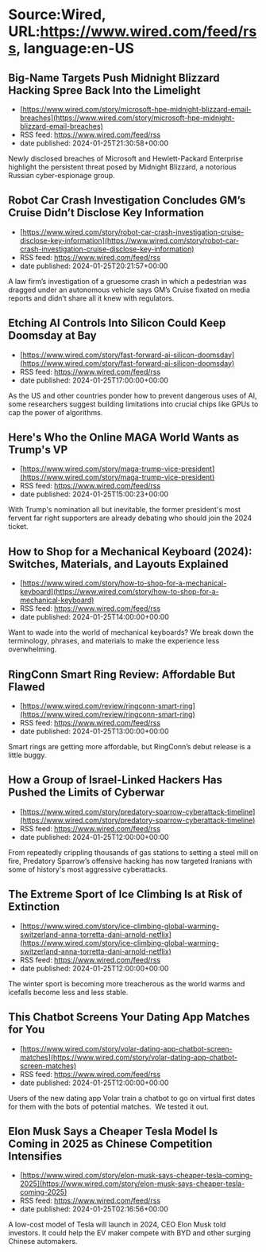 # Source:Wired, URL:https://www.wired.com/feed/rss, language:en-US

## Big-Name Targets Push Midnight Blizzard Hacking Spree Back Into the Limelight
 - [https://www.wired.com/story/microsoft-hpe-midnight-blizzard-email-breaches](https://www.wired.com/story/microsoft-hpe-midnight-blizzard-email-breaches)
 - RSS feed: https://www.wired.com/feed/rss
 - date published: 2024-01-25T21:30:58+00:00

Newly disclosed breaches of Microsoft and Hewlett-Packard Enterprise highlight the persistent threat posed by Midnight Blizzard, a notorious Russian cyber-espionage group.

## Robot Car Crash Investigation Concludes GM’s Cruise Didn’t Disclose Key Information
 - [https://www.wired.com/story/robot-car-crash-investigation-cruise-disclose-key-information](https://www.wired.com/story/robot-car-crash-investigation-cruise-disclose-key-information)
 - RSS feed: https://www.wired.com/feed/rss
 - date published: 2024-01-25T20:21:57+00:00

A law firm’s investigation of a gruesome crash in which a pedestrian was dragged under an autonomous vehicle says GM’s Cruise fixated on media reports and didn’t share all it knew with regulators.

## Etching AI Controls Into Silicon Could Keep Doomsday at Bay
 - [https://www.wired.com/story/fast-forward-ai-silicon-doomsday](https://www.wired.com/story/fast-forward-ai-silicon-doomsday)
 - RSS feed: https://www.wired.com/feed/rss
 - date published: 2024-01-25T17:00:00+00:00

As the US and other countries ponder how to prevent dangerous uses of AI, some researchers suggest building limitations into crucial chips like GPUs to cap the power of algorithms.

## Here's Who the Online MAGA World Wants as Trump's VP
 - [https://www.wired.com/story/maga-trump-vice-president](https://www.wired.com/story/maga-trump-vice-president)
 - RSS feed: https://www.wired.com/feed/rss
 - date published: 2024-01-25T15:00:23+00:00

With Trump's nomination all but inevitable, the former president's most fervent far right supporters are already debating who should join the 2024 ticket.

## How to Shop for a Mechanical Keyboard (2024): Switches, Materials, and Layouts Explained
 - [https://www.wired.com/story/how-to-shop-for-a-mechanical-keyboard](https://www.wired.com/story/how-to-shop-for-a-mechanical-keyboard)
 - RSS feed: https://www.wired.com/feed/rss
 - date published: 2024-01-25T14:00:00+00:00

Want to wade into the world of mechanical keyboards? We break down the terminology, phrases, and materials to make the experience less overwhelming.

## RingConn Smart Ring Review: Affordable But Flawed
 - [https://www.wired.com/review/ringconn-smart-ring](https://www.wired.com/review/ringconn-smart-ring)
 - RSS feed: https://www.wired.com/feed/rss
 - date published: 2024-01-25T13:00:00+00:00

Smart rings are getting more affordable, but RingConn’s debut release is a little buggy.

## How a Group of Israel-Linked Hackers Has Pushed the Limits of Cyberwar
 - [https://www.wired.com/story/predatory-sparrow-cyberattack-timeline](https://www.wired.com/story/predatory-sparrow-cyberattack-timeline)
 - RSS feed: https://www.wired.com/feed/rss
 - date published: 2024-01-25T12:00:00+00:00

From repeatedly crippling thousands of gas stations to setting a steel mill on fire, Predatory Sparrow’s offensive hacking has now targeted Iranians with some of history's most aggressive cyberattacks.

## The Extreme Sport of Ice Climbing Is at Risk of Extinction
 - [https://www.wired.com/story/ice-climbing-global-warming-switzerland-anna-torretta-dani-arnold-netflix](https://www.wired.com/story/ice-climbing-global-warming-switzerland-anna-torretta-dani-arnold-netflix)
 - RSS feed: https://www.wired.com/feed/rss
 - date published: 2024-01-25T12:00:00+00:00

The winter sport is becoming more treacherous as the world warms and icefalls become less and less stable.

## This Chatbot Screens Your Dating App Matches for You
 - [https://www.wired.com/story/volar-dating-app-chatbot-screen-matches](https://www.wired.com/story/volar-dating-app-chatbot-screen-matches)
 - RSS feed: https://www.wired.com/feed/rss
 - date published: 2024-01-25T12:00:00+00:00

Users of the new dating app Volar train a chatbot to go on virtual first dates for them with the bots of potential matches.  We tested it out.

## Elon Musk Says a Cheaper Tesla Model Is Coming in 2025 as Chinese Competition Intensifies
 - [https://www.wired.com/story/elon-musk-says-cheaper-tesla-coming-2025](https://www.wired.com/story/elon-musk-says-cheaper-tesla-coming-2025)
 - RSS feed: https://www.wired.com/feed/rss
 - date published: 2024-01-25T02:16:56+00:00

A low-cost model of Tesla will launch in 2024, CEO Elon Musk told investors. It could help the EV maker compete with BYD and other surging Chinese automakers.

